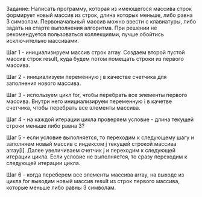 Задание: Написать программу, которая из имеющегося массива строк формирует новый массив из строк, длина которых меньше, либо равна 3 символам. Первоначальный массив можно ввести с клавиатуры, либо задать на старте выполнения алгоритма. При решении не рекомендуется пользоваться коллекциями, лучше обойтись исключительно массивами.

Шаг 1 - инициализируем массив строк array.
Создаем второй пустой массив строк result, куда будем потом помещать строки из первого массива.

Шаг 2 - инициализуем переменную j в качестве счетчика для заполнения нового массива. 

Шаг 3 - используем цикл for, чтобы перебрать все элементы первого массива. Внутри него инициализируем переменную i в качетве счетчика, чтобы перебрать все элементы массива.

Шаг 4 - на каждой итерации цикла проверяем условие - длина текущей строки меньше либо  равна 3?

Шаг 5 - если условие выполняется, то переходим к следующему шагу и заполняем новый массив с индексом j текущей строкой массива array[i]. Далее увеличиваем счетчик j и переходим к следующей итерации цикла.
Если условие не выполняется, то сразу переходим к следующей итерации цикла.

Шаг 6 - когда переберем все элементы массива array, на выходе из цикла for выводим новый массив result из строк первого массива, которые меньше либо равны 3 символам.
